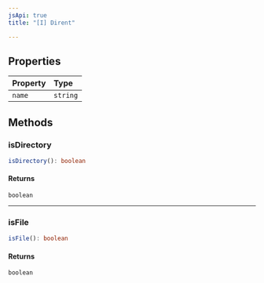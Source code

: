 ```yaml
---
jsApi: true
title: "[I] Dirent"

---
```

## Properties

| Property | Type |
| :------ | :------ |
| `name` | `string` |

## Methods

### isDirectory

```ts
isDirectory(): boolean
```

#### Returns

`boolean`

***

### isFile

```ts
isFile(): boolean
```

#### Returns

`boolean`

